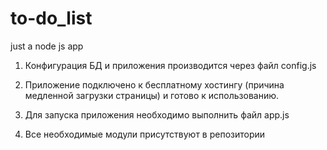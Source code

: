 # to-do_list
just a node js app

1. Конфигурация БД и приложения производится через файл config.js 

2. Приложение подключено к бесплатному хостингу (причина медленной загрузки страницы) и готово к использованию. 

3. Для запуска приложения необходимо выполнить файл app.js

4. Все необходимые модули присутствуют в репозитории
